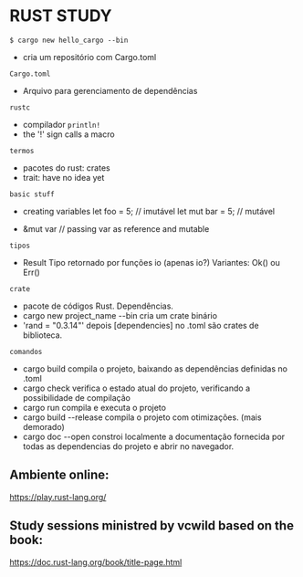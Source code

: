 
# RUST STUDY

`$ cargo new hello_cargo --bin`
* cria um repositório com Cargo.toml

`Cargo.toml`
* Arquivo para gerenciamento de dependências

`rustc` 
* compilador
`println!`
* the '!' sign calls a macro

`termos`
* pacotes do rust: crates
* trait: have no idea yet

`basic stuff`
* creating variables
let foo = 5; // imutável
let mut bar = 5; // mutável

* &mut var // passing var as reference and mutable

`tipos`
* Result
	Tipo retornado por funções io (apenas io?)
	Variantes: Ok() ou Err()

`crate`
* pacote de códigos Rust. Dependências.
* cargo new project_name --bin
	cria um crate binário
* 'rand = "0.3.14"' depois [dependencies] no .toml são crates de biblioteca.

`comandos`
* cargo build compila o projeto, baixando as dependências definidas no .toml
* cargo check verifica o estado atual do projeto, verificando a possibilidade de compilação
* cargo run compila e executa o projeto
* cargo build --release compila o projeto com otimizações. (mais demorado)
* cargo doc --open constroi localmente a documentação fornecida por todas as dependencias do projeto e abrir no navegador.

## Ambiente online:
https://play.rust-lang.org/

## Study sessions ministred by vcwild based on the book:
https://doc.rust-lang.org/book/title-page.html